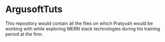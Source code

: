 # ArgusoftTuts
This repository would contain all the files on which Pratyush would be working with while exploring MERN stack technologies during his training period at the firm.
